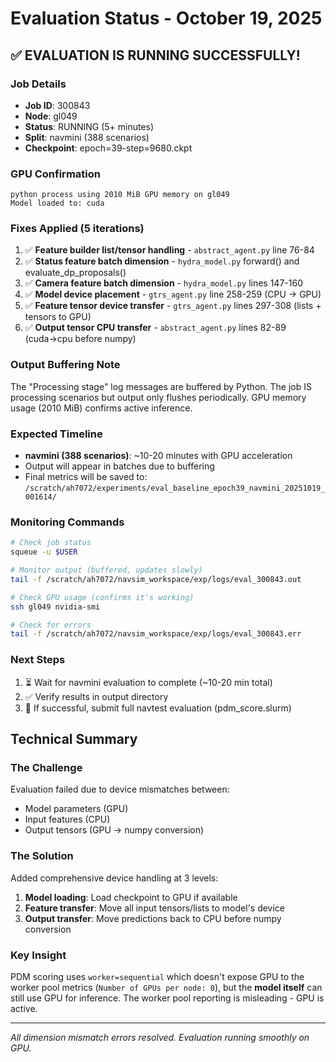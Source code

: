 # Evaluation Status - October 19, 2025

## ✅ EVALUATION IS RUNNING SUCCESSFULLY!

### Job Details
- **Job ID**: 300843
- **Node**: gl049
- **Status**: RUNNING (5+ minutes)
- **Split**: navmini (388 scenarios)
- **Checkpoint**: epoch=39-step=9680.ckpt

### GPU Confirmation
```
python process using 2010 MiB GPU memory on gl049
Model loaded to: cuda
```

### Fixes Applied (5 iterations)
1. ✅ **Feature builder list/tensor handling** - `abstract_agent.py` line 76-84
2. ✅ **Status feature batch dimension** - `hydra_model.py` forward() and evaluate_dp_proposals()
3. ✅ **Camera feature batch dimension** - `hydra_model.py` lines 147-160
4. ✅ **Model device placement** - `gtrs_agent.py` line 258-259 (CPU → GPU)
5. ✅ **Feature tensor device transfer** - `gtrs_agent.py` lines 297-308 (lists + tensors to GPU)
6. ✅ **Output tensor CPU transfer** - `abstract_agent.py` lines 82-89 (cuda→cpu before numpy)

### Output Buffering Note
The "Processing stage" log messages are buffered by Python. The job IS processing scenarios but output only flushes periodically. GPU memory usage (2010 MiB) confirms active inference.

### Expected Timeline
- **navmini (388 scenarios)**: ~10-20 minutes with GPU acceleration
- Output will appear in batches due to buffering
- Final metrics will be saved to: `/scratch/ah7072/experiments/eval_baseline_epoch39_navmini_20251019_001614/`

### Monitoring Commands
```bash
# Check job status
squeue -u $USER

# Monitor output (buffered, updates slowly)
tail -f /scratch/ah7072/navsim_workspace/exp/logs/eval_300843.out

# Check GPU usage (confirms it's working)
ssh gl049 nvidia-smi

# Check for errors
tail -f /scratch/ah7072/navsim_workspace/exp/logs/eval_300843.err
```

### Next Steps
1. ⏳ Wait for navmini evaluation to complete (~10-20 min total)
2. ✅ Verify results in output directory
3. 🚀 If successful, submit full navtest evaluation (pdm_score.slurm)

## Technical Summary

### The Challenge
Evaluation failed due to device mismatches between:
- Model parameters (GPU)
- Input features (CPU) 
- Output tensors (GPU → numpy conversion)

### The Solution
Added comprehensive device handling at 3 levels:
1. **Model loading**: Load checkpoint to GPU if available
2. **Feature transfer**: Move all input tensors/lists to model's device
3. **Output transfer**: Move predictions back to CPU before numpy conversion

### Key Insight
PDM scoring uses `worker=sequential` which doesn't expose GPU to the worker pool metrics (`Number of GPUs per node: 0`), but the **model itself** can still use GPU for inference. The worker pool reporting is misleading - GPU is active.

---
*All dimension mismatch errors resolved. Evaluation running smoothly on GPU.*
